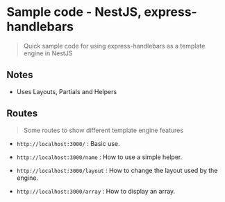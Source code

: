 # Sample code - NestJS, express-handlebars

> Quick sample code for using express-handlebars as a template engine in NestJS

## Notes

- Uses Layouts, Partials and Helpers

## Routes

> Some routes to show different template engine features

- `http://localhost:3000/` : Basic use.

- `http://localhost:3000/name` : How to use a simple helper.

- `http://localhost:3000/layout` : How to change the layout used by the engine.

- `http://localhost:3000/array` : How to display an array.
